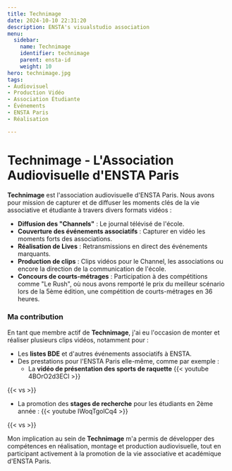 ```yaml
---
title: Technimage
date: 2024-10-10 22:31:20
description: ENSTA's visualstudio association
menu:
  sidebar:
    name: Technimage
    identifier: technimage
    parent: ensta-id
    weight: 10
hero: technimage.jpg
tags:
- Audiovisuel
- Production Vidéo
- Association Étudiante
- Événements
- ENSTA Paris
- Réalisation

---
```


# Technimage - L'Association Audiovisuelle d'ENSTA Paris

**Technimage** est l'association audiovisuelle d'ENSTA Paris. Nous avons pour mission de capturer et de diffuser les moments clés de la vie associative et étudiante à travers divers formats vidéos :

- **Diffusion des "Channels"** : Le journal télévisé de l'école.
- **Couverture des événements associatifs** : Capturer en vidéo les moments forts des associations.
- **Réalisation de Lives** : Retransmissions en direct des événements marquants.
- **Production de clips** : Clips vidéos pour le Channel, les associations ou encore la direction de la communication de l'école.
- **Concours de courts-métrages** : Participation à des compétitions comme "Le Rush", où nous avons remporté le prix du meilleur scénario lors de la 5ème édition, une compétition de courts-métrages en 36 heures.

### Ma contribution

En tant que membre actif de **Technimage**, j'ai eu l'occasion de monter et réaliser plusieurs clips vidéos, notamment pour :

- Les **listes BDE** et d'autres événements associatifs à ENSTA.
- Des prestations pour l'ENSTA Paris elle-même, comme par exemple :
  - La **vidéo de présentation des sports de raquette** {{< youtube 4BOrO2d3ECI >}}

{{< vs >}}

  - La promotion des **stages de recherche** pour les étudiants en 2ème année : {{< youtube IWoqTgolCq4 >}}

{{< vs >}}



Mon implication au sein de **Technimage** m'a permis de développer des compétences en réalisation, montage et production audiovisuelle, tout en participant activement à la promotion de la vie associative et académique d'ENSTA Paris.
